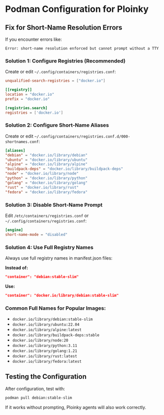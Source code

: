 # Podman Configuration for Ploinky

## Fix for Short-Name Resolution Errors

If you encounter errors like:
```
Error: short-name resolution enforced but cannot prompt without a TTY
```

### Solution 1: Configure Registries (Recommended)

Create or edit `~/.config/containers/registries.conf`:

```toml
unqualified-search-registries = ["docker.io"]

[[registry]]
location = "docker.io"
prefix = "docker.io"

[registries.search]
registries = ['docker.io']
```

### Solution 2: Configure Short-Name Aliases

Create or edit `~/.config/containers/registries.conf.d/000-shortnames.conf`:

```toml
[aliases]
"debian" = "docker.io/library/debian"
"ubuntu" = "docker.io/library/ubuntu"
"alpine" = "docker.io/library/alpine"
"buildpack-deps" = "docker.io/library/buildpack-deps"
"node" = "docker.io/library/node"
"python" = "docker.io/library/python"
"golang" = "docker.io/library/golang"
"rust" = "docker.io/library/rust"
"fedora" = "docker.io/library/fedora"
```

### Solution 3: Disable Short-Name Prompt

Edit `/etc/containers/registries.conf` or `~/.config/containers/registries.conf`:

```toml
[engine]
short-name-mode = "disabled"
```

### Solution 4: Use Full Registry Names

Always use full registry names in manifest.json files:

**Instead of:**
```json
"container": "debian:stable-slim"
```

**Use:**
```json
"container": "docker.io/library/debian:stable-slim"
```

### Common Full Names for Popular Images:

- `docker.io/library/debian:stable-slim`
- `docker.io/library/ubuntu:22.04`
- `docker.io/library/alpine:latest`
- `docker.io/library/buildpack-deps:stable`
- `docker.io/library/node:20`
- `docker.io/library/python:3.11`
- `docker.io/library/golang:1.21`
- `docker.io/library/rust:latest`
- `docker.io/library/fedora:latest`

## Testing the Configuration

After configuration, test with:

```bash
podman pull debian:stable-slim
```

If it works without prompting, Ploinky agents will also work correctly.